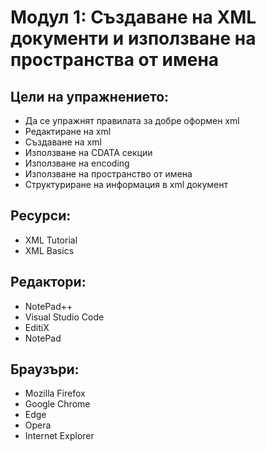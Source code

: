 # Модул 1: Създаване на XML документи и използване на пространства от имена

## Цели на упражнението:
* Да се упражнят правилата за добре оформен xml
* Редактиране на xml
* Създаване на xml
* Използване на CDATA секции
* Използване на encoding
* Използване на пространство от имена
* Структуриране на информация в xml документ

## Ресурси:
* XML Tutorial
* XML Basics

## Редактори:
* NotePad++
* Visual Studio Code
* EditiX
* NotePad

## Браузъри:
* Mozilla Firefox
* Google Chrome
* Edge
* Opera
* Internet Explorer
